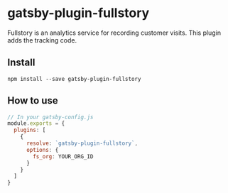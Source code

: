 # gatsby-plugin-fullstory

Fullstory is an analytics service for recording customer visits. This plugin adds the tracking code.

## Install

`npm install --save gatsby-plugin-fullstory`

## How to use

```javascript
// In your gatsby-config.js
module.exports = {
  plugins: [
    {
      resolve: `gatsby-plugin-fullstory`,
      options: {
        fs_org: YOUR_ORG_ID
      }
    }
  ]
}
```

